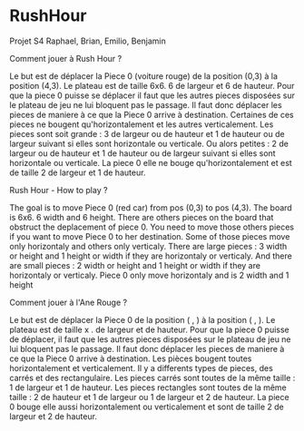 # RushHour
Projet S4 Raphael, Brian, Emilio, Benjamin


Comment jouer à Rush Hour ? 

Le but est de déplacer la Piece 0 (voiture rouge) de la position (0,3) à la position (4,3).
Le plateau est de taille 6x6. 6 de largeur et 6 de hauteur.
Pour que la piece 0 puisse se déplacer il faut que les autres pieces disposées sur le plateau de jeu ne lui bloquent pas le passage. 
Il faut donc déplacer les pieces de maniere à ce que la Piece 0 arrive à destination.
Certaines de ces pieces ne bougent qu'horizontalement et les autres verticalement.
Les pieces sont soit grande : 3 de largeur ou de hauteur et 1 de hauteur ou de largeur suivant si elles sont horizontale ou verticale.
Ou alors petites : 2 de largeur ou de hauteur et 1 de hauteur ou de largeur suivant si elles sont horizontale ou verticale.
La piece 0 elle ne bouge qu'horizontalement et est de taille 2 de largeur et 1 de hauteur.



Rush Hour - How to play ?

The goal is to move Piece 0 (red car) from pos (0,3) to pos (4,3).
The board is 6x6. 6 width and 6 height.
There are others pieces on the board that obstruct the deplacement of piece 0. You need to move those others pieces if you want to move Piece 0 to her destination. 
Some of those pieces move only horizontaly and others only verticaly.
There are large pieces : 3 width or height and 1 height or width if they are horizontaly or verticaly.
And there are small pieces : 2 width or height and 1 height or width if they are horizontaly or verticaly.
Piece 0 only move horizontaly and is 2 width and 1 height

Comment jouer à l'Ane Rouge ?

Le but est de déplacer la Piece 0 de la position ( , ) à la position ( , ).
Le plateau est de taille x . de largeur et de hauteur.
Pour que la piece 0 puisse de déplacer, il faut que les autres pieces disposées sur le plateau de jeu ne lui bloquent pas le passage.
Il faut donc déplacer les pieces de maniere à ce que la Piece 0 arrive à destination.
Les pièces bougent toutes horizontalement et verticalement.
Il y a differents types de pieces, des carrés et des rectangulaire.
Les pieces carrés sont toutes de la même taille : 1 de largeur et 1 de hauteur.
Les pieces rectangles sont toutes de la même taille : 2 de hauteur et 1 de largeur ou 1 de largeur et 2 de hauteur.
La piece 0 bouge elle aussi horizontalement ou verticalement et sont de taille 2 de largeur et 2 de hauteur.
